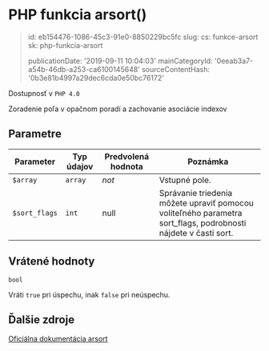 PHP funkcia arsort()
====================

> id: eb154476-1086-45c3-91e0-8850229bc5fc
> slug:
> 	cs: funkce-arsort
> 	sk: php-funkcia-arsort
> 
> publicationDate: '2019-09-11 10:04:03'
> mainCategoryId: '0eeab3a7-a54b-46db-a253-ca6100145648'
> sourceContentHash: '0b3e81b4997a29dec6cda0e50bc76172'

Dostupnosť v `PHP 4.0`

Zoradenie poľa v opačnom poradí a zachovanie asociácie indexov


Parametre
--------------

| Parameter | Typ údajov | Predvolená hodnota | Poznámka |
|-----|-----|-----|-----|
| `$array` | `array` | *not* | Vstupné pole. |
| `$sort_flags` | `int` | null | Správanie triedenia môžete upraviť pomocou voliteľného parametra sort_flags, podrobnosti nájdete v časti sort. |


Vrátené hodnoty
----------------

`bool`

Vráti `true` pri úspechu, inak `false` pri neúspechu.

Ďalšie zdroje
------------

[Oficiálna dokumentácia arsort](https://www.php.net/manual/en/function.arsort.php)
